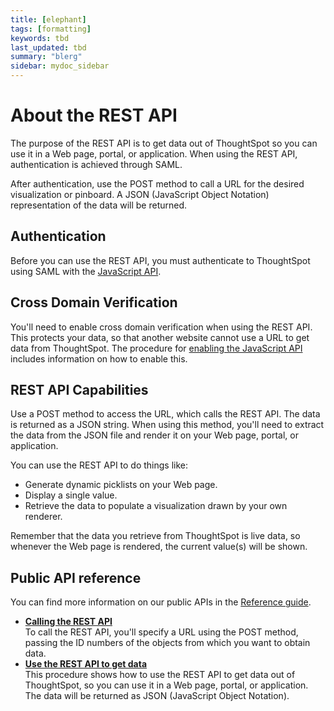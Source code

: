 ```yaml
---
title: [elephant]
tags: [formatting]
keywords: tbd
last_updated: tbd
summary: "blerg"
sidebar: mydoc_sidebar
---
```

# About the REST API

The purpose of the REST API is to get data out of ThoughtSpot so you can use it in a Web page, portal, or application. When using the REST API, authentication is achieved through SAML.

After authentication, use the POST method to call a URL for the desired visualization or pinboard. A JSON \(JavaScript Object Notation\) representation of the data will be returned.

## Authentication

Before you can use the REST API, you must authenticate to ThoughtSpot using SAML with the [JavaScript API](../JS_API/about_JS_API.html#).

## Cross Domain Verification

You'll need to enable cross domain verification when using the REST API. This protects your data, so that another website cannot use a URL to get data from ThoughtSpot. The procedure for [enabling the JavaScript API](../JS_API/enable_JS_API.html#) includes information on how to enable this.

## REST API Capabilities

Use a POST method to access the URL, which calls the REST API. The data is returned as a JSON string. When using this method, you'll need to extract the data from the JSON file and render it on your Web page, portal, or application.

You can use the REST API to do things like:

-   Generate dynamic picklists on your Web page.
-   Display a single value.
-   Retrieve the data to populate a visualization drawn by your own renderer.

Remember that the data you retrieve from ThoughtSpot is live data, so whenever the Web page is rendered, the current value\(s\) will be shown.

## Public API reference

You can find more information on our public APIs in the [Reference guide](../reference/public_api_reference.html#).

-   **[Calling the REST API](../../application_integration/data_api/calling_rest_api.html)**  
To call the REST API, you'll specify a URL using the POST method, passing the ID numbers of the objects from which you want to obtain data.
-   **[Use the REST API to get data](../../application_integration/data_api/use_data_api_read.html)**  
This procedure shows how to use the REST API to get data out of ThoughtSpot, so you can use it in a Web page, portal, or application. The data will be returned as JSON \(JavaScript Object Notation\).

